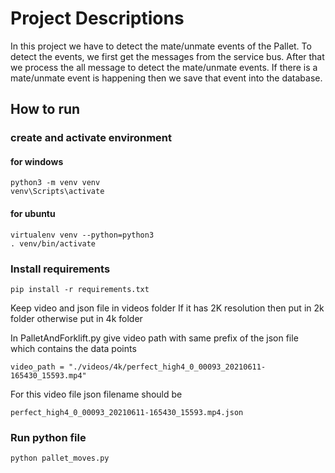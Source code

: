 # Project Descriptions
In this project we have to detect the mate/unmate events of the Pallet. To detect the events, we first get the messages from the service bus.
After that we process the all message to detect the mate/unmate events. If there is a mate/unmate event is happening then we save that event into the database.

## How to run

### create and activate environment
#### for windows
```
python3 -m venv venv
venv\Scripts\activate
```
#### for ubuntu
```
virtualenv venv --python=python3
. venv/bin/activate
```
  
### Install requirements
```
pip install -r requirements.txt
```

Keep video and json file in videos folder 
If it has 2K resolution then put in 2k folder otherwise put in 4k folder

In PalletAndForklift.py give video path with same prefix of the json file which contains the data points
```
video_path = "./videos/4k/perfect_high4_0_00093_20210611-165430_15593.mp4"
```

For this video file json filename should be 
```
perfect_high4_0_00093_20210611-165430_15593.mp4.json
```

### Run python file
```
python pallet_moves.py
```